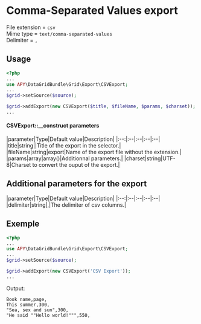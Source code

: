 Comma-Separated Values export
=================================

File extension = `csv`  
Mime type = `text/comma-separated-values`  
Delimiter = `,`

## Usage
```php
<?php
...
use APY\DataGridBundle\Grid\Export\CSVExport; 
...
$grid->setSource($source);

$grid->addExport(new CSVExport($title, $fileName, $params, $charset));
...
```

#### CSVExport::__construct parameters

|parameter|Type|Default value|Description|
|:--:|:--|:--|:--|:--|
|title|string||Title of the export in the selector.|
|fileName|string|export|Name of the export file without the extension.|
|params|array|array()|Additionnal parameters.|
|charset|string|UTF-8|Charset to convert the ouput of the export.|

## Additional parameters for the export

|parameter|Type|Default value|Description|
|:--:|:--|:--|:--|:--|
|delimiter|string|,|The delimiter of csv columns.|

## Exemple
```php
<?php
...
use APY\DataGridBundle\Grid\Export\CSVExport; 
...
$grid->setSource($source);

$grid->addExport(new CSVExport('CSV Export'));
...
```

Output:

```
Book name,page,
This summer,300,
"Sea, sex and sun",300,
"He said ""Hello world!""",550,
```
